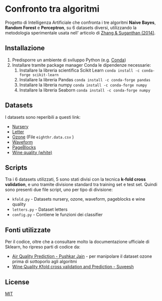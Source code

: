 # Confronto tra algoritmi

Progetto di Intelligenza Artificiale che confronta i tre algoritmi **Naive Bayes**, **Random Forest** e **Perceptron**, su 6 datasets diversi, utilizzando la metodologia sperimentale usata nell' articolo di [Zhang & Suganthan (2014)](https://doi.org/10.1016/j.patcog.2014.04.001).

## Installazione

1. Predisporre un ambiente di sviluppo Python (e.g. [Conda](https://conda.io))
2. Installare tramite package manager Conda le dipendenze necessarie:
    1. Installare la libreria scientifica Scikit Learn `conda install -c conda-forge scikit-learn`
    2. Installare la libreria Pandas `conda install -c conda-forge pandas`
    3. Installare la libreria numpy `conda install -c conda-forge numpy`
    4. Installare la libreria Seaborn `conda install -c conda-forge numpy`

## Datasets

I datasets sono reperibili a questi link:

* [Nursery](https://www.openml.org/d/1568)
* [Letter](https://www.openml.org/d/977)
* [Ozone](https://www.kaggle.com/prashant111/ozone-level-detection) (File `eighthr.data.csv` )
* [Waveform](https://www.openml.org/d/60)
* [PageBlocks](https://datahub.io/machine-learning/page-blocks)
* [Wine quality (white)](https://www.openml.org/d/40498)

## Scripts

Tra i 6 datasets utilizzati, 5 sono stati divisi con la tecnica **k-fold cross validation**, e uno tramite divisione standard tra training set e test set. Quindi sono presenti due file script, uno per tipo di divisione:

* `kfold.py` - Datasets nursery, ozone, waveform, pageblocks e wine quality
* `letters.py` - Dataset letters
* `config.py` - Contiene le funzioni dei classifier


## Fonti utilizzate

Per il codice, oltre che a consultare molto la documentazione ufficiale di Sklearn, ho ripreso parti di codice da:

* [Air Quality Prediction - Pushkar Jain](https://www.kaggle.com/l33tc0d3r/air-quality-prediction) - per manipolare il dataset ozone prima di sottoporlo agli algoritmi
* [Wine Quality Kfold cross validation and Prediction - Suveesh](https://www.kaggle.com/suveesh/wine-quality-kfold-cross-validation-and-prediction)

## License
[MIT](https://choosealicense.com/licenses/mit/)